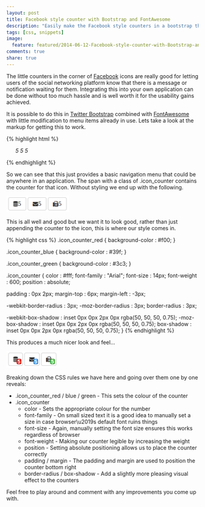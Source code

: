 ```yaml
---
layout: post
title: Facebook style counter with Bootstrap and FontAwesome
description: "Easily make the Facebook style counters in a bootstrap theme."
tags: [css, snippets]
image:
  feature: featured/2014-06-12-Facebook-style-counter-with-Bootstrap-and-FontAwesome.png
comments: true
share: true
---
```



The little counters in the corner of [Facebook](https://www.facebook.com/) icons are really good for letting users of the social networking platform know that there is a message or notification waiting for them. Integrating this into your own application can be done without too much hassle and is well worth it for the usability gains achieved.

<!-- more -->

It is possible to do this in [Twitter Bootstrap](http://getbootstrap.com) combined with [FontAwesome](http://fontawesome.io/) with little modification to menu items already in use. Lets take a look at the markup for getting this to work.

{% highlight html %}
<ul class="nav nav-tabs">
  <a class="btn btn-default">
    <i class="fa fa-database">
      <span class="icon_counter icon_counter_red">5</span>
    </i>
  </a>

  <a class="btn btn-default">
    <i class="fa fa-envelope">
      <span class="icon_counter icon_counter_blue">5</span>
    </i>
  </a>

  <a class="btn btn-default">
    <i class="fa fa-fax">
      <span class="icon_counter icon_counter_green">5</span>
    </i>
  </a>
</ul>
{% endhighlight %}

So we can see that this just provides a basic navigation menu that could be anywhere in an application. The span with a class of .icon_counter contains the counter for that icon. Without styling we end up with the following.

![Example One](/images/posts/2014-06-02-facebook/example-one.png)

This is all well and good but we want it to look good, rather than just appending the counter to the icon, this is where our style comes in.

{% highlight css %}
.icon_counter_red {
  background-color : #f00;
}

.icon_counter_blue {
  background-color : #39f;
}

.icon_counter_green {
  background-color : #3c3;
}

.icon_counter {
  color : #fff;
  font-family : "Arial";
  font-size : 14px;
  font-weight : 600;
  position : absolute;

  padding : 0px 2px;
  margin-top : 6px;
  margin-left : -3px;

  -webkit-border-radius : 3px;
  -moz-border-radius : 3px;
  border-radius : 3px;

  -webkit-box-shadow : inset 0px 0px 2px 0px rgba(50, 50, 50, 0.75);
  -moz-box-shadow : inset 0px 0px 2px 0px rgba(50, 50, 50, 0.75);
  box-shadow : inset 0px 0px 2px 0px rgba(50, 50, 50, 0.75);
}
{% endhighlight %}

This produces a much nicer look and feel...

![Example One](/images/posts/2014-06-02-facebook/example-two.png)

Breaking down the CSS rules we have here and going over them one by one reveals:

* .icon_counter_red / blue / green - This sets the colour of the counter
* .icon_counter
  * color - Sets the appropriate colour for the number
  * font-family - On small sized text it is a good idea to manually set a size in case browser\u2019s default font ruins things
  * font-size - Again, manually setting the font size ensures this works regardless of browser
  * font-weight - Making our counter legible by increasing the weight
  * position - Setting absolute positioning allows us to place the counter correctly
  * padding / margin - The padding and margin are used to position the counter bottom right
  * border-radius / box-shadow - Add a slightly more pleasing visual effect to the counters

Feel free to play around and comment with any improvements you come up with.
